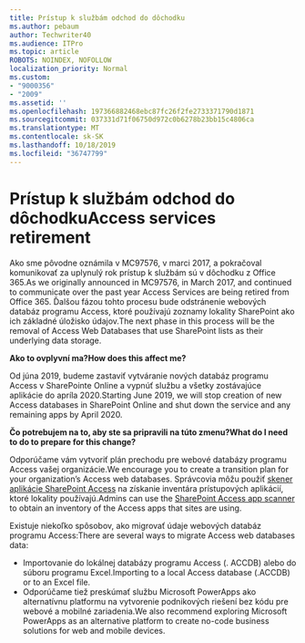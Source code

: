 ```yaml
---
title: Prístup k službám odchod do dôchodku
ms.author: pebaum
author: Techwriter40
ms.audience: ITPro
ms.topic: article
ROBOTS: NOINDEX, NOFOLLOW
localization_priority: Normal
ms.custom:
- "9000356"
- "2009"
ms.assetid: ''
ms.openlocfilehash: 197366882468ebc87fc26f2fe2733371790d1871
ms.sourcegitcommit: 037331d71f06750d972c0b6278b23bb15c4806ca
ms.translationtype: MT
ms.contentlocale: sk-SK
ms.lasthandoff: 10/18/2019
ms.locfileid: "36747799"
---
```

# <a name="access-services-retirement"></a><span data-ttu-id="798e0-102">Prístup k službám odchod do dôchodku</span><span class="sxs-lookup"><span data-stu-id="798e0-102">Access services retirement</span></span>

<span data-ttu-id="798e0-103">Ako sme pôvodne oznámila v MC97576, v marci 2017, a pokračoval komunikovať za uplynulý rok prístup k službám sú v dôchodku z Office 365.</span><span class="sxs-lookup"><span data-stu-id="798e0-103">As we originally announced in MC97576, in March 2017, and continued to communicate over the past year Access Services are being retired from Office 365.</span></span> <span data-ttu-id="798e0-104">Ďalšou fázou tohto procesu bude odstránenie webových databáz programu Access, ktoré používajú zoznamy lokality SharePoint ako ich základné úložisko údajov.</span><span class="sxs-lookup"><span data-stu-id="798e0-104">The next phase in this process will be the removal of Access Web Databases that use SharePoint lists as their underlying data storage.</span></span>

<span data-ttu-id="798e0-105">**Ako to ovplyvní ma?**</span><span class="sxs-lookup"><span data-stu-id="798e0-105">**How does this affect me?**</span></span>

<span data-ttu-id="798e0-106">Od júna 2019, budeme zastaviť vytváranie nových databáz programu Access v SharePointe Online a vypnúť službu a všetky zostávajúce aplikácie do apríla 2020.</span><span class="sxs-lookup"><span data-stu-id="798e0-106">Starting June 2019, we will stop creation of new Access databases in SharePoint Online and shut down the service and any remaining apps by April 2020.</span></span>

<span data-ttu-id="798e0-107">**Čo potrebujem na to, aby ste sa pripravili na túto zmenu?**</span><span class="sxs-lookup"><span data-stu-id="798e0-107">**What do I need to do to prepare for this change?**</span></span>

<span data-ttu-id="798e0-108">Odporúčame vám vytvoriť plán prechodu pre webové databázy programu Access vašej organizácie.</span><span class="sxs-lookup"><span data-stu-id="798e0-108">We encourage you to create a transition plan for your organization’s Access web databases.</span></span> <span data-ttu-id="798e0-109">Správcovia môžu použiť [skener aplikácie SharePoint Access](https://github.com/SharePoint/PnP-Tools/tree/master/Solutions/SharePoint.AccessApp.Scanner) na získanie inventára prístupových aplikácií, ktoré lokality používajú.</span><span class="sxs-lookup"><span data-stu-id="798e0-109">Admins can use the [SharePoint Access app scanner](https://github.com/SharePoint/PnP-Tools/tree/master/Solutions/SharePoint.AccessApp.Scanner) to obtain an inventory of the Access apps that sites are using.</span></span>

<span data-ttu-id="798e0-110">Existuje niekoľko spôsobov, ako migrovať údaje webových databáz programu Access:</span><span class="sxs-lookup"><span data-stu-id="798e0-110">There are several ways to migrate Access web databases data:</span></span>

- <span data-ttu-id="798e0-111">Importovanie do lokálnej databázy programu Access (. ACCDB) alebo do súboru programu Excel.</span><span class="sxs-lookup"><span data-stu-id="798e0-111">Importing to a local Access database (.ACCDB) or to an Excel file.</span></span>
- <span data-ttu-id="798e0-112">Odporúčame tiež preskúmať službu Microsoft PowerApps ako alternatívnu platformu na vytvorenie podnikových riešení bez kódu pre webové a mobilné zariadenia.</span><span class="sxs-lookup"><span data-stu-id="798e0-112">We also recommend exploring Microsoft PowerApps as an alternative platform to create no-code business solutions for web and mobile devices.</span></span>
